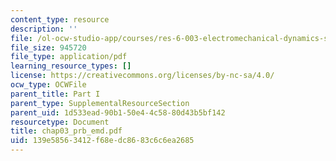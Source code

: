 ```yaml
---
content_type: resource
description: ''
file: /ol-ocw-studio-app/courses/res-6-003-electromechanical-dynamics-spring-2009/139e58563412f68edc8683c6c6ea2685_chap03_prb_emd.pdf
file_size: 945720
file_type: application/pdf
learning_resource_types: []
license: https://creativecommons.org/licenses/by-nc-sa/4.0/
ocw_type: OCWFile
parent_title: Part I
parent_type: SupplementalResourceSection
parent_uid: 1d533ead-90b1-50e4-4c58-80d43b5bf142
resourcetype: Document
title: chap03_prb_emd.pdf
uid: 139e5856-3412-f68e-dc86-83c6c6ea2685
---
```

